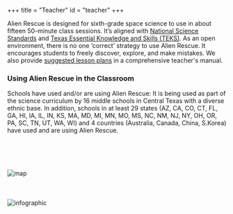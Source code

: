 +++
title = "Teacher"
id = "teacher"
+++

Alien Rescue is designed for sixth-grade space science to use in about fifteen 50-minute class sessions. It’s aligned with [National Science Standards](https://www.edb.utexas.edu/minliu/teacher_portal/documents/AlienRescueNationalStandards.pdf) and [Texas Essential Knowledge and Skills (TEKS)](https://www.edb.utexas.edu/minliu/teacher_portal/documents/TEKS_AlienRescue.pdf). As an open environment, there is no one ‘correct’ strategy to use Alien Rescue. It encourages students to freely discover, explore, and make mistakes. We also provide [suggested lesson plans](https://www.edb.utexas.edu/minliu/teacher_portal/documents/Lesson%20plans.pdf) in a comprehensive teacher's manual.

### Using Alien Rescue in the Classroom

Schools have used and/or are using Alien Rescue:
It is being used as part of the science curriculum by 16 middle schools in Central Texas with a diverse ethnic base. In addition, schools in at least 29 states (AZ, CA, CO, CT, FL, GA, HI, IA, IL, IN, KS, MA, MD, MI, MN, MO, MS, NC, NM, NJ, NY, OH, OR, PA, SC, TN, UT, WA, WI) and 4 countries (Australia, Canada, China, S.Korea) have used and are using Alien Rescue. <br /><br /><br /><br /><br />

![map](/img/map.png)<br /><br /><br /><br />
![infographic](/img/info.png)
